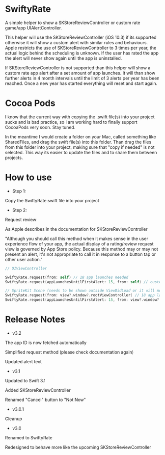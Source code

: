 # SwiftyRate

A simple helper to show a SKStoreReviewController or custom rate game/app UIAlertController.

This helper will use the SKStoreReviewController (iOS 10.3) if its supported otherwise it will show a custom alert with similar rules and behaviours. Apple restricts the use of SKStoreReviewController to 3 times per year, the actual logic behind the scheduling is unknown. If the user has rated the app the alert will never show again until the app is uninstalled.

If SKStoreReviewController is not supported than this helper will show a custom rate app alert after a set amount of app launches. It will than show further alerts in 4 month intervals until the limit of 3 alerts per year has been reached. Once a new year has started everything will reset and start again.

# Cocoa Pods

I know that the current way with copying the .swift file(s) into your project sucks and is bad practice, so I am working hard to finally support CocoaPods very soon. Stay tuned.

In the meantime I would create a folder on your Mac, called something like SharedFiles, and drag the swift file(s) into this folder. Than drag the files from this folder into your project, making sure that "copy if needed" is not selected. This way its easier to update the files and to share them between projects.

# How to use

- Step 1: 

Copy the SwiftyRate.swift file into your project

- Step 2:

Request review

As Apple describes in the documentation for SKStoreReviewController 

"Although you should call this method when it makes sense in the user experience flow of your app, the actual display of a rating/review request view is governed by App Store policy. Because this method may or may not present an alert, it's not appropriate to call it in response to a button tap or other user action."

```swift
// UIViewController

SwiftyRate.request(from: self) // 18 app launches needed
SwiftyRate.request(appLaunchesUntilFirstAlert: 15, from: self) // custom app launches

// SpriteKit Scene (needs to be shown outside ViewDidLoad or it will not work)
SwiftyRate.request(from: view?.window?.rootViewController) // 18 app launches needed
SwiftyRate.request(appLaunchesUntilFirstAlert: 15, from: view?.window?.rootViewController) // custom app launches
```

# Release Notes

- v3.2

The app ID is now fetched automatically 

Simplified request method (please check documentation again)

Updated alert text

- v3.1

Updated to Swift 3.1

Added SKStoreReviewController

Renamed "Cancel" button to "Not Now"

- v3.0.1

Cleanup

- v3.0

Renamed to SwiftyRate

Redesigned to behave more like the upcoming SKStoreReviewController
